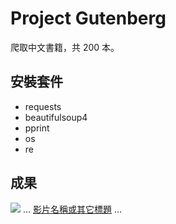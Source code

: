 # Project Gutenberg
爬取中文書籍，共 200 本。

## 安裝套件
- requests
- beautifulsoup4
- pprint
- os
- re

## 成果
![](執行過程的擷圖或說明圖片)
...
[影片名稱或其它標題](你的影片連結)
...
